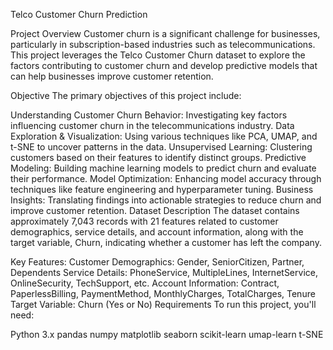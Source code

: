 Telco Customer Churn Prediction

Project Overview
Customer churn is a significant challenge for businesses, particularly in subscription-based industries such as telecommunications. This project leverages the Telco Customer Churn dataset to explore the factors contributing to customer churn and develop predictive models that can help businesses improve customer retention.

Objective
The primary objectives of this project include:

Understanding Customer Churn Behavior: Investigating key factors influencing customer churn in the telecommunications industry.
Data Exploration & Visualization: Using various techniques like PCA, UMAP, and t-SNE to uncover patterns in the data.
Unsupervised Learning: Clustering customers based on their features to identify distinct groups.
Predictive Modeling: Building machine learning models to predict churn and evaluate their performance.
Model Optimization: Enhancing model accuracy through techniques like feature engineering and hyperparameter tuning.
Business Insights: Translating findings into actionable strategies to reduce churn and improve customer retention.
Dataset Description
The dataset contains approximately 7,043 records with 21 features related to customer demographics, service details, and account information, along with the target variable, Churn, indicating whether a customer has left the company.

Key Features:
Customer Demographics: Gender, SeniorCitizen, Partner, Dependents
Service Details: PhoneService, MultipleLines, InternetService, OnlineSecurity, TechSupport, etc.
Account Information: Contract, PaperlessBilling, PaymentMethod, MonthlyCharges, TotalCharges, Tenure
Target Variable: Churn (Yes or No)
Requirements
To run this project, you'll need:

Python 3.x
pandas
numpy
matplotlib
seaborn
scikit-learn
umap-learn
t-SNE